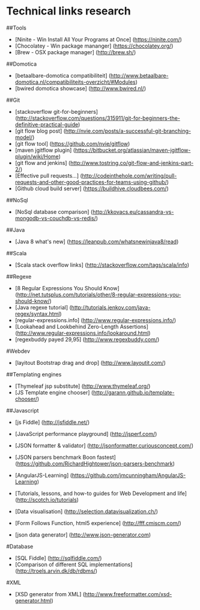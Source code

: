 Technical links research
==========

##Tools
* [Ninite - Win Install All Your Programs at Once] (https://ninite.com/)
* [Chocolatey - Win package mananger] (https://chocolatey.org/)
* [Brew - OSX package manager] (http://brew.sh/)

##Domotica
* [betaalbare-domotica compatibiliteit] (http://www.betaalbare-domotica.nl/compatibiliteits-overzicht/#Modules)
* [bwired domotica showcase] (http://www.bwired.nl/)

##Git
* [stackoverflow git-for-beginners] (http://stackoverflow.com/questions/315911/git-for-beginners-the-definitive-practical-guide)
* [git flow blog post] (http://nvie.com/posts/a-successful-git-branching-model/)
* [git flow tool] (https://github.com/nvie/gitflow)
* [maven jgitflow plugin] (https://bitbucket.org/atlassian/maven-jgitflow-plugin/wiki/Home)
* [git flow and jenkins] (http://www.tostring.co/git-flow-and-jenkins-part-2/)
* [Effective pull requests...] (http://codeinthehole.com/writing/pull-requests-and-other-good-practices-for-teams-using-github/)
* [Github cloud build server] (https://buildhive.cloudbees.com/)

##NoSql
* [NoSql database comparison] (http://kkovacs.eu/cassandra-vs-mongodb-vs-couchdb-vs-redis/)

##Java
* [Java 8 what's new] (https://leanpub.com/whatsnewinjava8/read)

##Scala
* [Scala stack overflow links] (http://stackoverflow.com/tags/scala/info)

##Regexe
* [8 Regular Expressions You Should Know] (http://net.tutsplus.com/tutorials/other/8-regular-expressions-you-should-know/)
* [Java regexe tutorial] (http://tutorials.jenkov.com/java-regex/syntax.html)
* [regular-expressions.info] (http://www.regular-expressions.info/)
* [Lookahead and Lookbehind Zero-Length Assertions] (http://www.regular-expressions.info/lookaround.html)
* [regexbuddy payed 29,95] (http://www.regexbuddy.com/)

#Webdev

* [layitout Bootstrap drag and drop] (http://www.layoutit.com/)

##Templating engines
* [Thymeleaf jsp substitute] (http://www.thymeleaf.org/)
* [JS Template engine chooser] (http://garann.github.io/template-chooser/)

##Javascript
* [js Fiddle] (http://jsfiddle.net/)
* [JavaScript performance playground] (http://jsperf.com/)
* [JSON formatter & validator] (http://jsonformatter.curiousconcept.com/)
* [JSON parsers benchmark Boon fastest] (https://github.com/RichardHightower/json-parsers-benchmark)
* [AngularJS-Learning] (https://github.com/jmcunningham/AngularJS-Learning)
* [Tutorials, lessons, and how-to guides for Web Development and life] (http://scotch.io/tutorials)

* [Data visualisation] (http://selection.datavisualization.ch/)
* [Form Follows Function, html5 experience] (http://fff.cmiscm.com/)

* [json data generator] (http://www.json-generator.com)

#Database
* [SQL Fiddle] (http://sqlfiddle.com/)
* [Comparison of different SQL implementations] (http://troels.arvin.dk/db/rdbms/)

#XML
* [XSD generator from XML] (http://www.freeformatter.com/xsd-generator.html)
